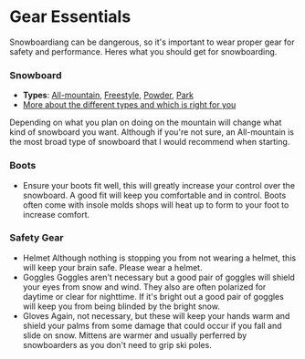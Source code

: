 # Gear Essentials
Snowboardiang can be dangerous, so it's important to wear proper gear for safety and performance.
Heres what you should get for snowboarding.

### Snowboard
- **Types**: [All-mountain](https://www.burton.com/discover/s/article/all-mountain-snowboard), [Freestyle](https://www.burton.com/discover/s/article/freeride-vs-all-mountain), [Powder](https://www.snowboard-asylum.com/news-and-blogs/do-i-need-a-powder-snowboard), [Park](https://snowboardrobot.com/park-snowboard/)
- [More about the different types and which is right for you](https://www.curated.com/journal/37000/a-guide-to-the-different-kinds-of-snowboards)

Depending on what you plan on doing on the mountain will change what kind of snowboard you want. Although if you're not sure, an All-mountain is the most broad type of snowboard that I would recommend when starting.

### Boots
- Ensure your boots fit well, this will greatly increase your control over the snowboard. A good fit will keep you comfortable and in control. Boots often come with insole molds shops will heat up to form to your foot to increase comfort.

### Safety Gear
- Helmet
Although nothing is stopping you from not wearing a helmet, this will keep your brain safe. Please wear a helmet. 
- Goggles
Goggles aren't necessary but a good pair of goggles will shield your eyes from snow and wind. They also are often polarized for daytime or clear for nighttime. If it's bright out a good pair of goggles will keep you from being blinded by the bright snow.
- Gloves
Again, not necessary, but these will keep your hands warm and shield your palms from some damage that could occur if you fall and slide on snow. Mittens are warmer and usually perferred by snowboarders as you don't need to grip ski poles.
